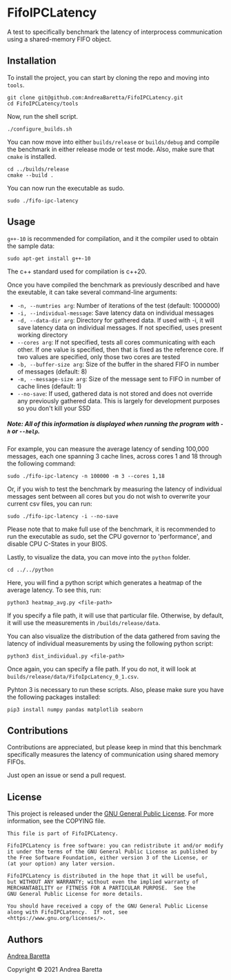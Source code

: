 # FifoIPCLatency

<!-- [![GitHub license](https://img.shields.io/github/license/mashape/apistatus.svg?style=flat-square)](http://goldsborough.mit-license.org) -->

A test to specifically benchmark the latency of interprocess communication using a shared-memory FIFO object. 

## Installation

To install the project, you can start by cloning the repo and moving into ```tools```.

```shell
git clone git@github.com:AndreaBaretta/FifoIPCLatency.git
cd FifoIPCLatency/tools
```

Now, run the shell script.

```shell
./configure_builds.sh
```

You can now move into either `builds/release` or `builds/debug` and compile the benchmark in either release mode or test mode. Also, make sure that `cmake` is installed.

```shell
cd ../builds/release
cmake --build .
```

You can now run the executable as sudo.

```shell
sudo ./fifo-ipc-latency
```

## Usage

`g++-10` is recommended for compilation, and it the compiler used to obtain the sample data:
```shell
sudo apt-get install g++-10
```

The c++ standard used for compilation is c++20.

Once you have compiled the benchmark as previously described and have the exeutable, it can take several command-line arguments:

* `-n, --numtries arg`: Number of iterations of the test (default: 1000000)
* `-i, --individual-message`: Save latency data on individual messages
* `-d, --data-dir arg`: Directory for gathered data. If used with -i, it will save latency data on individual messages. If not specified, uses present working directory
* `--cores arg`: If not specified, tests all cores communicating with each other. If one value is specified, then that is fixed as the reference core. If two values are specified, only those two cores are tested
* `-b, --buffer-size arg`: Size of the buffer in the shared FIFO in number of messages (default: 8)
* `-m, --message-size arg`: Size of the message sent to FIFO in number of cache lines (default: 1)
* `--no-save`: If used, gathered data is not stored and does not override any previously gathered data. This is largely for development purposes so you don't kill your SSD

##### Note: All of this information is displayed when running the program with `-h` or `--help`.

For example, you can measure the average latency of sending 100,000 messages, each one spanning 3 cache lines, across cores 1 and 18 through the following command:

```shell
sudo ./fifo-ipc-latency -n 100000 -m 3 --cores 1,18
```

Or, if you wish to test the benchmark by measuring the latency of individual messages sent between all cores but you do not wish to overwrite your current csv files, you can run:

```shell
sudo ./fifo-ipc-latency -i --no-save
```

Please note that to make full use of the benchmark, it is recommended to run the executable as sudo, set the CPU governor to 'performance', and disable CPU C-States in your BIOS.

Lastly, to visualize the data, you can move into the `python` folder.

```shell
cd ../../python
```

Here, you will find a python script which generates a heatmap of the average latency. To see this, run:

```shell
python3 heatmap_avg.py <file-path>
```

If you specify a file path, it will use that particular file. Otherwise, by default, it will use the measurements in `/builds/release/data`.

You can also visualize the distribution of the data gathered from saving the latency of individual measurements by using the following python script:

```shell
python3 dist_individual.py <file-path>
```

Once again, you can specify a file path. If you do not, it will look at `builds/release/data/FifoIpcLatency_0_1.csv`.

Pyhton 3 is necessary to run these scripts. Also, please make sure you have the following packages installed:

```shell
pip3 install numpy pandas matplotlib seaborn
```

## Contributions

Contributions are appreciated, but please keep in mind that this benchmark specifically measures the latency of communication using shared memory FIFOs.

Just open an issue or send a pull request.

<!-- ## [License](http://goldsborough.mit-license.org) -->
## License

This project is released under the [GNU General Public License](https://www.gnu.org/licenses/gpl-3.0.en.html). For more information, see the COPYING file.

    This file is part of FifoIPCLatency.

    FifoIPCLatency is free software: you can redistribute it and/or modify
    it under the terms of the GNU General Public License as published by
    the Free Software Foundation, either version 3 of the License, or
    (at your option) any later version.

    FifoIPCLatency is distributed in the hope that it will be useful,
    but WITHOUT ANY WARRANTY; without even the implied warranty of
    MERCHANTABILITY or FITNESS FOR A PARTICULAR PURPOSE.  See the
    GNU General Public License for more details.

    You should have received a copy of the GNU General Public License
    along with FifoIPCLatency.  If not, see <https://www.gnu.org/licenses/>.

## Authors

[Andrea Baretta](https://github.com/AndreaBaretta)

Copyright © 2021 Andrea Baretta